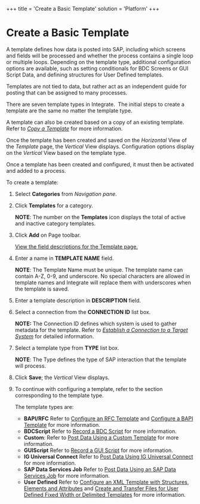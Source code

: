 +++
title = 'Create a Basic Template'
solution = 'Platform'
+++

# Create a Basic Template

A template defines how data is posted into SAP, including which screens
and fields will be processed and whether the process contains a single
loop or multiple loops. Depending on the template type, additional
configuration options are available, such as setting conditionals for
BDC Screens or GUI Script Data, and defining structures for User Defined
templates.

Templates are not tied to data, but rather act as an independent guide
for posting that can be assigned to many processes.

There are seven template types in Integrate.  The initial steps to
create a template are the same no matter the template type.

A template can also be created based on a copy of an existing template.
Refer to [*Copy a Template*](Copy_a_Template.htm) for more information.

Once the template has been created and saved on the *Horizontal* View of
the *Template* page, the *Vertical* View displays. Configuration options
display on the *Vertical* View based on the template type.

Once a template has been created and configured, it must then be
activated and added to a process.

To create a template:

1.  Select **Categories** from *Navigation pane*.

2.  Click **Templates** for a category.
    
    **NOTE**: The number on the **Templates** icon displays the total of
    active and inactive category templates. 

3.  Click **Add** on Page toolbar.
    
    [View the field descriptions for the Template
    page.](../Page_Desc/Template_H.htm)

4.  Enter a name in **TEMPLATE NAME** field.
    
    **NOTE**: The Template Name must be unique. The template name can
    contain A-Z, 0-9, and underscore. No special characters are allowed
    in template names and Integrate will replace them with underscores
    when the template is saved.

5.  Enter a template description in **DESCRIPTION** field.

6.  Select a connection from the **CONNECTION ID** list box.
    
    **NOTE:** The Connection ID defines which system is used to gather
    metadata for the template. Refer to *[Establish a Connection to a
    Target
    System](../../Common/Use_Cases/Establish_a_Connection_to_a_target_system_Overview.htm)*
    for detailed information.

7.  Select a template type from **TYPE** list box.
    
    **NOTE**: The Type defines the type of SAP interaction that the
    template will process. 

8.  Click **Save**; the *Vertical* View displays.

9.  To continue with configuring a template, refer to the section
    corresponding to the template type.
    
    The template types are:
    
      - <span style="font-weight: bold;">BAPI/RFC</span> Refer to
        [Configure an RFC Template](Configure_a_RFC_Template.htm) and
        [Configure a BAPI Template](Configure_a_BAPI_Template.htm) for
        more
        information.
      - <span style="font-weight: bold;">BDC</span><span style="font-weight: bold;">Script</span>
        Refer to [Record a BDC Script](Record_a_BDC_Script.htm) for more
        information.
      - <span style="font-weight: bold;">Custom</span>: Refer to [Post
        Data Using a Custom
        Template](Post_Data_Using_a_Custom_Template.htm) for more
        information.
      - <span style="font-weight: bold;">GUI</span><span style="font-weight: bold;">Script</span>
        Refer to [Record a GUI Script](Record_a_GUI_Script.htm) for more
        information.
      - **IG Universal Connect** Refer to [Post Data Using IG Universal
        Connect](../../IGUC/Post%20Data%20Using%20IG%20Universal%20Connect%20Overview.htm)
        for more information.
      - <span style="font-weight: bold;">SAP Data Services Job</span>
        Refer to [Post Data Using an SAP Data Services
        Job](Post_Data_Using_an_SAP_Data_Services_Job_Overview.htm) for
        more information.
      - <span style="font-weight: bold;">User Defined</span> Refer to
        [Configure an XML Template with Structures, Elements and
        Attributes](ConfigureXMTemplateStrctrEleAtt.htm) and [Create and
        Transfer Files for User Defined Fixed Width or Delimited
        Templates](CreatTransferFilesUrDTemplates.htm) for more
        information.
